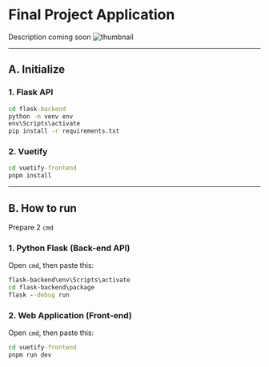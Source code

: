 # Final Project Application
Description coming soon ![thumbnail](thumbnail_1.jpg)

-----

## A. Initialize

### 1. Flask API
```bat
cd flask-backend
python -m venv env
env\Scripts\activate
pip install -r requirements.txt

```

### 2. Vuetify
```bat
cd vuetify-frontend
pnpm install

```

-----

## B. How to run
Prepare 2 `cmd`

### 1. Python Flask (Back-end API)

Open `cmd`, then paste this:

```bat
flask-backend\env\Scripts\activate
cd flask-backend\package
flask --debug run

```

### 2. Web Application (Front-end)

Open `cmd`, then paste this:

```bat
cd vuetify-frontend
pnpm run dev

```
